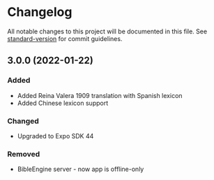 # Changelog

All notable changes to this project will be documented in this file. See [standard-version](https://github.com/conventional-changelog/standard-version) for commit guidelines.

## 3.0.0 (2022-01-22)
### Added
* Added Reina Valera 1909 translation with Spanish lexicon
* Added Chinese lexicon support
### Changed
* Upgraded to Expo SDK 44
### Removed
* BibleEngine server - now app is offline-only